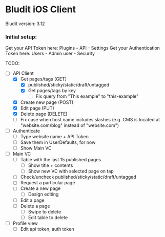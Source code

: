 #  Bludit iOS Client

Bludit version: 3.12

### Initial setup:
Get your API Token here:
Plugins - API - Settings
Get your Authentication Token here:
Users - Admin user - Security

TODO:
- [ ] API Client
    - [x] Get pages/tags (GET)
        - [x] published/sticky/static/draft/untagged
        - [x] Get pages/tags by key
            - [ ] Fix query from "This example" to "this-example"
    - [x] Create new page (POST)
    - [x] Edit page (PUT)
    - [x] Delete page (DELETE)
    - [ ] Fix case when host name includes slashes (e.g. CMS is located at "website.com/blog" instead of "website.com")
- [ ] Authenticate
    - [ ] Type website name + API Token
    - [ ] Save them in UserDefaults, for now
    - [ ] Show Main VC
- [ ] Main VC
    - [ ] Table with the last 15 published pages
        - [ ] Show title + contents
        - [ ] Show new VC with selected page on tap
    - [ ] Check/uncheck published/sticky/static/draft/untagged
    - [ ] Request a particular page
    - [ ] Create a new page
        - [ ] Design editing
    - [ ] Edit a page
    - [ ] Delete a page
        - [ ] Swipe to delete
        - [ ] Edit table to delete
- [ ] Profile view
    - [ ] Edit api token, auth token
